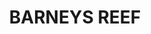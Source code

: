 ---
lastmod: '2025-04-06T06:05:20+00:00'
latitude: -32.280785
layout: suburb
longitude: 149.45909
postcode: '2852'
state: NSW
title: BARNEYS REEF
url: /nsw/barneys-reef/
---